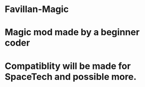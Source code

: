 # Favillan-Magic
# Magic mod made by a beginner coder
# Compatiblity will be made for SpaceTech and possible more.
